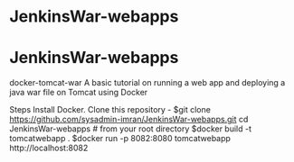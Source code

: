 # JenkinsWar-webapps
# JenkinsWar-webapps

docker-tomcat-war
A basic tutorial on running a web app and deploying a java war file on Tomcat  using Docker

Steps
Install Docker.
Clone this repository - $git clone https://github.com/sysadmin-imran/JenkinsWar-webapps.git
cd JenkinsWar-webapps # from your root directory
$docker build -t tomcatwebapp .
$docker run -p 8082:8080 tomcatwebapp
http://localhost:8082
